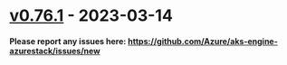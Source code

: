 
<a name="v0.76.1"></a>
# [v0.76.1] - 2023-03-14
#### Please report any issues here: https://github.com/Azure/aks-engine-azurestack/issues/new
[Unreleased]: https://github.com/Azure/aks-engine-azurestack/compare/v0.76.1...HEAD
[v0.76.1]: https://github.com/Azure/aks-engine-azurestack/compare/v0.76.0...v0.76.1
